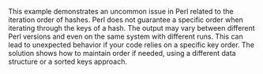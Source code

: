 This example demonstrates an uncommon issue in Perl related to the iteration order of hashes.  Perl does not guarantee a specific order when iterating through the keys of a hash. The output may vary between different Perl versions and even on the same system with different runs. This can lead to unexpected behavior if your code relies on a specific key order.  The solution shows how to maintain order if needed, using a different data structure or a sorted keys approach.